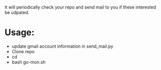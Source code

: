 It will periodically check your repo and send mail to you if these interested
be udpated.

# Usage:
* update gmail account information in send_mail.py
* Clone repo
* cd <repo>
* bash go-mon.sh

